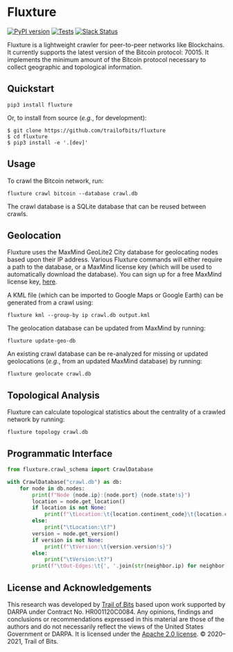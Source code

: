 # Fluxture

[![PyPI version](https://badge.fury.io/py/fluxture.svg)](https://badge.fury.io/py/fluxture)
[![Tests](https://github.com/trailofbits/fluxture/workflows/Tests/badge.svg)](https://github.com/trailofbits/fluxture/actions)
[![Slack Status](https://slack.empirehacking.nyc/badge.svg)](https://slack.empirehacking.nyc)

Fluxture is a lightweight crawler for peer-to-peer networks like Blockchains. It currently supports the latest version
of the Bitcoin protocol: 70015. It implements the minimum amount of the Bitcoin protocol necessary to collect geographic
and topological information.

## Quickstart

```commandline
pip3 install fluxture
```

Or, to install from source (_e.g._, for development):

```commandline
$ git clone https://github.com/trailofbits/fluxture
$ cd fluxture
$ pip3 install -e '.[dev]'
```

## Usage

To crawl the Bitcoin network, run:

```commandline
fluxture crawl bitcoin --database crawl.db
```

The crawl database is a SQLite database that can be reused between crawls.

## Geolocation

Fluxture uses the MaxMind GeoLite2 City database for geolocating nodes based upon their IP address. Various Fluxture
commands will either require a path to the database, or a MaxMind license key (which will be used to automatically
download the database). You can sign up for a free MaxMind license key,
[here](https://www.maxmind.com/en/geolite2/signup).

A KML file (which can be imported to Google Maps or Google Earth) can be generated from a crawl using:

```commandline
fluxture kml --group-by ip crawl.db output.kml
```

The geolocation database can be updated from MaxMind by running:

```commandline
fluxture update-geo-db
```

An existing crawl database can be re-analyzed for missing or updated geolocations (_e.g._, from an updated MaxMind database) by running:

```commandline
fluxture geolocate crawl.db
```

## Topological Analysis

Fluxture can calculate topological statistics about the centrality of a crawled network by running:

```commandline
fluxture topology crawl.db
```

## Programmatic Interface

```python
from fluxture.crawl_schema import CrawlDatabase

with CrawlDatabase("crawl.db") as db:
    for node in db.nodes:
        print(f"Node {node.ip}:{node.port} {node.state!s}")
        location = node.get_location()
        if location is not None:
            print(f"\tLocation:\t{location.continent_code}\t{location.country_code}\t{location.city}")
        else:
            print("\tLocation:\t?")
        version = node.get_version()
        if version is not None:
            print(f"\tVersion:\t{version.version!s}")
        else:
            print("\tVersion:\t?")
        print(f"\tOut-Edges:\t{', '.join(str(neighbor.ip) for neighbor in node.get_latest_edges())}")
```

## License and Acknowledgements

This research was developed by [Trail of Bits](https://www.trailofbits.com/) based upon work supported by DARPA under
Contract No. HR001120C0084.  Any opinions, findings and conclusions or recommendations expressed in this material are
those of the authors and do not necessarily reflect the views of the United States Government or DARPA.
It is licensed under the [Apache 2.0 license](LICENSE). © 2020–2021, Trail of Bits.
